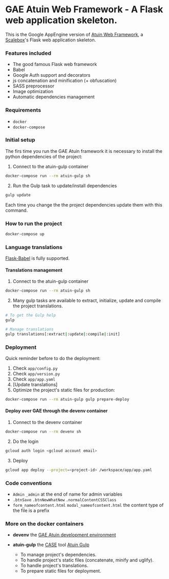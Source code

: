
# GAE Atuin Web Framework - A Flask web application skeleton.

This is the Google AppEngine version of [Atuin Web Framework], a [Scalebox]'s 
Flask web application skeleton.


### Features included

 - The good famous Flask web framework
 - Babel
 - Google Auth support and decorators
 - js concatenation and minification (+ obfuscation)
 - SASS preprocessor
 - Image optimization
 - Automatic dependencies management

 
### Requirements

- `docker`
- `docker-compose`


### Initial setup

The firs time you run the GAE Atuin framework it is necessary to
install the python dependencies of the project:

1. Connect to the atuin-gulp container
```bash
docker-compose run --rm atuin-gulp sh
```
2. Run the Gulp task to update/install dependencies
```bash
gulp update
```

Each time you change the the project dependencies update them with this command.


### How to run the project

```bash
docker-compose up
```


### Language translations

[Flask-Babel] is fully supported.

#### Translations management

1. Connect to the atuin-gulp container
```bash
docker-compose run --rm atuin-gulp sh
```
2. Many gulp tasks are available to extract, initialize, update and compile the 
project translations.

```bash
# To get the Gulp help
gulp

# Manage translations
gulp translations[:extract|:update|:compile|:init]
```


### Deployment

Quick reminder before to do the deployment:

1. Check `app/config.py`
2. Check `app/version.py`
3. Check `app/app.yaml`
4. [Update translations]
5. Optimize the project's static files for production:

```bash
docker-compose run --rm atuin-gulp gulp prepare-deploy
```

#### Deploy over GAE through the devenv container

1. Connect to the devenv container
```bash
docker-compose run --rm devenv sh
```

2. Do the login
```bash
gcloud auth login <gcloud account email>
```

3. Deploy
```bash
gcloud app deploy --project=<project-id> /workspace/app/app.yaml
```


### Code conventions
 - `Admin` `_admin` at the end of name for admin variables
 - `.btnSave` `.btnNewWhatNew` `.normalContentCSSClass`
 - `form_nameofcontent.html` `modal_nameofcontent.html` the content type of the
 file is a prefix

### More on the docker containers

- **devenv** the [GAE Atuin development environment]
- **atuin-gulp** the [CASE] tool [Atuin Gulp]

    - To manage project's dependencies.
    - To handle project's static files (concatenate, minify and uglify).
    - To handle project's translations.
    - To prepare static files for deployment.

[Atuin Web Framework]: https://github.com/atuinframework
[Scalebox]: http://www.scalebox.it/
[Flask-Babel]: http://pythonhosted.org/Flask-Babel/
[GAE Atuin development environment]: https://github.com/atuinframework/gae-atuin-devenv
[CASE]: https://en.wikipedia.org/wiki/Computer-aided_software_engineering
[Atuin Gulp]: https://github.com/atuinframework/atuin-gulp